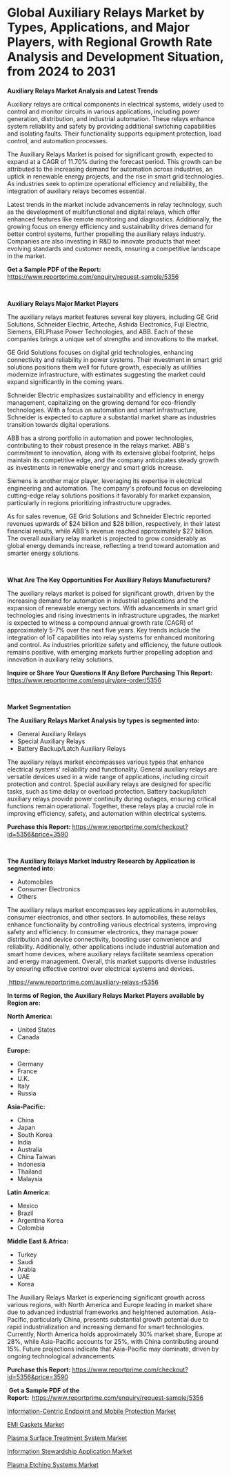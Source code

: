 <p><h1>Global Auxiliary Relays Market by Types, Applications, and Major Players, with Regional Growth Rate Analysis and Development Situation, from 2024 to 2031</h1></p><p><strong>Auxiliary Relays Market Analysis and Latest Trends</strong></p>
<p><p>Auxiliary relays are critical components in electrical systems, widely used to control and monitor circuits in various applications, including power generation, distribution, and industrial automation. These relays enhance system reliability and safety by providing additional switching capabilities and isolating faults. Their functionality supports equipment protection, load control, and automation processes.</p><p>The Auxiliary Relays Market is poised for significant growth, expected to expand at a CAGR of 11.70% during the forecast period. This growth can be attributed to the increasing demand for automation across industries, an uptick in renewable energy projects, and the rise in smart grid technologies. As industries seek to optimize operational efficiency and reliability, the integration of auxiliary relays becomes essential.</p><p>Latest trends in the market include advancements in relay technology, such as the development of multifunctional and digital relays, which offer enhanced features like remote monitoring and diagnostics. Additionally, the growing focus on energy efficiency and sustainability drives demand for better control systems, further propelling the auxiliary relays industry. Companies are also investing in R&D to innovate products that meet evolving standards and customer needs, ensuring a competitive landscape in the market.</p></p>
<p><strong>Get a Sample PDF of the Report:&nbsp;</strong> <a href="https://www.reportprime.com/enquiry/request-sample/5356?utm_campaign=1097&utm_medium=2&utm_source=Github&utm_content=ia&utm_term=27112024&utm_id=auxiliary-relays">https://www.reportprime.com/enquiry/request-sample/5356</a></p>
<p>&nbsp;</p>
<p><strong>Auxiliary Relays Major Market Players</strong></p>
<p><p>The auxiliary relays market features several key players, including GE Grid Solutions, Schneider Electric, Arteche, Ashida Electronics, Fuji Electric, Siemens, ERLPhase Power Technologies, and ABB. Each of these companies brings a unique set of strengths and innovations to the market.</p><p>GE Grid Solutions focuses on digital grid technologies, enhancing connectivity and reliability in power systems. Their investment in smart grid solutions positions them well for future growth, especially as utilities modernize infrastructure, with estimates suggesting the market could expand significantly in the coming years.</p><p>Schneider Electric emphasizes sustainability and efficiency in energy management, capitalizing on the growing demand for eco-friendly technologies. With a focus on automation and smart infrastructure, Schneider is expected to capture a substantial market share as industries transition towards digital operations.</p><p>ABB has a strong portfolio in automation and power technologies, contributing to their robust presence in the relays market. ABB's commitment to innovation, along with its extensive global footprint, helps maintain its competitive edge, and the company anticipates steady growth as investments in renewable energy and smart grids increase.</p><p>Siemens is another major player, leveraging its expertise in electrical engineering and automation. The company's profound focus on developing cutting-edge relay solutions positions it favorably for market expansion, particularly in regions prioritizing infrastructure upgrades.</p><p>As for sales revenue, GE Grid Solutions and Schneider Electric reported revenues upwards of $24 billion and $28 billion, respectively, in their latest financial results, while ABB's revenue reached approximately $27 billion. The overall auxiliary relay market is projected to grow considerably as global energy demands increase, reflecting a trend toward automation and smarter energy solutions.</p></p>
<p>&nbsp;</p>
<p><strong>What Are The Key Opportunities For Auxiliary Relays Manufacturers?</strong></p>
<p><p>The auxiliary relays market is poised for significant growth, driven by the increasing demand for automation in industrial applications and the expansion of renewable energy sectors. With advancements in smart grid technologies and rising investments in infrastructure upgrades, the market is expected to witness a compound annual growth rate (CAGR) of approximately 5-7% over the next five years. Key trends include the integration of IoT capabilities into relay systems for enhanced monitoring and control. As industries prioritize safety and efficiency, the future outlook remains positive, with emerging markets further propelling adoption and innovation in auxiliary relay solutions.</p></p>
<p><strong>Inquire or Share Your Questions If Any Before Purchasing This Report:</strong> <a href="https://www.reportprime.com/enquiry/pre-order/5356?utm_campaign=1097&utm_medium=2&utm_source=Github&utm_content=ia&utm_term=27112024&utm_id=auxiliary-relays">https://www.reportprime.com/enquiry/pre-order/5356</a></p>
<p>&nbsp;</p>
<p><strong>Market Segmentation</strong></p>
<p><strong>The Auxiliary Relays Market Analysis by types is segmented into:</strong></p>
<p><ul><li>General Auxiliary Relays</li><li>Special Auxiliary Relays</li><li>Battery Backup/Latch Auxiliary Relays</li></ul></p>
<p><p>The auxiliary relays market encompasses various types that enhance electrical systems' reliability and functionality. General auxiliary relays are versatile devices used in a wide range of applications, including circuit protection and control. Special auxiliary relays are designed for specific tasks, such as time delay or overload protection. Battery backup/latch auxiliary relays provide power continuity during outages, ensuring critical functions remain operational. Together, these relays play a crucial role in improving efficiency, safety, and automation within electrical systems.</p></p>
<p><strong>Purchase this Report:&nbsp;</strong><a href="https://www.reportprime.com/checkout?id=5356&price=3590&utm_campaign=1097&utm_medium=2&utm_source=Github&utm_content=ia&utm_term=27112024&utm_id=auxiliary-relays">https://www.reportprime.com/checkout?id=5356&price=3590</a></p>
<p>&nbsp;</p>
<p><strong>The Auxiliary Relays Market Industry Research by Application is segmented into:</strong></p>
<p><ul><li>Automobiles</li><li>Consumer Electronics</li><li>Others</li></ul></p>
<p><p>The auxiliary relays market encompasses key applications in automobiles, consumer electronics, and other sectors. In automobiles, these relays enhance functionality by controlling various electrical systems, improving safety and efficiency. In consumer electronics, they manage power distribution and device connectivity, boosting user convenience and reliability. Additionally, other applications include industrial automation and smart home devices, where auxiliary relays facilitate seamless operation and energy management. Overall, this market supports diverse industries by ensuring effective control over electrical systems and devices.</p></p>
<p><a href="https://www.reportprime.com/auxiliary-relays-r5356?utm_campaign=1097&utm_medium=2&utm_source=Github&utm_content=ia&utm_term=27112024&utm_id=auxiliary-relays">&nbsp;https://www.reportprime.com/auxiliary-relays-r5356</a></p>
<p><strong>In terms of Region, the Auxiliary Relays Market Players available by Region are:</strong></p>
<p>
    <p> <strong> North America: </strong>
        <ul>
            <li>United States</li>
            <li>Canada</li>
        </ul>
        </p> 
    <p> <strong> Europe: </strong>
        <ul>
            <li>Germany</li>
            <li>France</li>
            <li>U.K.</li>
            <li>Italy</li>
            <li>Russia</li>
        </ul>
        </p> 
    <p> <strong> Asia-Pacific: </strong>
        <ul>
            <li>China</li>
            <li>Japan</li>
            <li>South Korea</li>
            <li>India</li>
            <li>Australia</li>
            <li>China Taiwan</li>
            <li>Indonesia</li>
            <li>Thailand</li>
            <li>Malaysia</li>
        </ul>
        </p> 
    <p> <strong> Latin America: </strong>
        <ul>
            <li>Mexico</li>
            <li>Brazil</li>
            <li>Argentina Korea</li>
            <li>Colombia</li>
        </ul>
        </p> 
    <p> <strong> Middle East & Africa: </strong>
        <ul>
            <li>Turkey</li>
            <li>Saudi</li>
            <li>Arabia</li>
            <li>UAE</li>
            <li>Korea</li>
        </ul>
    </p>
    </p>
<p><p>The Auxiliary Relays Market is experiencing significant growth across various regions, with North America and Europe leading in market share due to advanced industrial frameworks and heightened automation. Asia-Pacific, particularly China, presents substantial growth potential due to rapid industrialization and increasing demand for smart technologies. Currently, North America holds approximately 30% market share, Europe at 28%, while Asia-Pacific accounts for 25%, with China contributing around 15%. Future projections indicate that Asia-Pacific may dominate, driven by ongoing technological advancements.</p></p>
<p><strong>Purchase this Report: </strong><a href="https://www.reportprime.com/checkout?id=5356&price=3590&utm_campaign=1097&utm_medium=2&utm_source=Github&utm_content=ia&utm_term=27112024&utm_id=auxiliary-relays">https://www.reportprime.com/checkout?id=5356&price=3590</a></p>
<p>&nbsp;<strong>Get a Sample PDF of the Report:&nbsp;&nbsp;</strong><a href="https://www.reportprime.com/enquiry/request-sample/5356?utm_campaign=1097&utm_medium=2&utm_source=Github&utm_content=ia&utm_term=27112024&utm_id=auxiliary-relays">https://www.reportprime.com/enquiry/request-sample/5356</a></p>
<p><strong></strong></p>
<p><p><a href="https://issuu.com/reportprime-2/docs/information-centric-endpoint-and-mo_9d2c2ee001398a?utm_campaign=1097&utm_medium=2&utm_source=Github&utm_content=ia&utm_term=27112024&utm_id=auxiliary-relays">Information-Centric Endpoint and Mobile Protection Market</a></p><p><a href="https://github.com/darenph8er/Market-Research-Report-List-1/blob/main/emi-gaskets-market.md?utm_campaign=1097&utm_medium=2&utm_source=Github&utm_content=ia&utm_term=27112024&utm_id=auxiliary-relays">EMI Gaskets Market</a></p><p><a href="https://www.linkedin.com/pulse/plasma-surface-treatment-system-market-report-2024-2031-u5ave?utm_campaign=1097&utm_medium=2&utm_source=Github&utm_content=ia&utm_term=27112024&utm_id=auxiliary-relays">Plasma Surface Treatment System Market</a></p><p><a href="https://issuu.com/reportprime-2/docs/information-stewardship-application_13f238b17eb1cc?utm_campaign=1097&utm_medium=2&utm_source=Github&utm_content=ia&utm_term=27112024&utm_id=auxiliary-relays">Information Stewardship Application Market</a></p><p><a href="https://www.linkedin.com/pulse/thorough-analysis-plasma-etching-systems-market-size-projected-sx0ze?utm_campaign=1097&utm_medium=2&utm_source=Github&utm_content=ia&utm_term=27112024&utm_id=auxiliary-relays">Plasma Etching Systems Market</a></p></p>